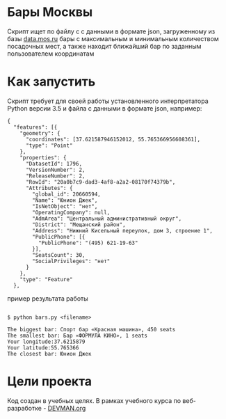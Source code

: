 # Бары Москвы

Скрипт ищет по файлу с с данными в формате json, загруженному из базы [data.mos.ru](https://data.mos.ru/) бары с максимальным и минимальным количеством посадочных мест, а также находит ближайший бар по заданным пользователем координатам

# Как запустить

Скрипт требует для своей работы установленного интерпретатора Python версии 3.5 и файла с данными в формате json, например:

```
{
  "features": [{
    "geometry": {
      "coordinates": [37.621587946152012, 55.765366956608361],
      "type": "Point"
    },
    "properties": {
      "DatasetId": 1796,
      "VersionNumber": 2,
      "ReleaseNumber": 2,
      "RowId": "20a0b7c9-dad3-4af8-a2a2-08170f74379b",
      "Attributes": {
        "global_id": 20660594,
        "Name": "Юнион Джек",
        "IsNetObject": "нет",
        "OperatingCompany": null,
        "AdmArea": "Центральный административный округ",
        "District": "Мещанский район",
        "Address": "Нижний Кисельный переулок, дом 3, строение 1",
        "PublicPhone": [{
          "PublicPhone": "(495) 621-19-63"
        }],
        "SeatsCount": 30,
        "SocialPrivileges": "нет"
      }
    },
    "type": "Feature"
  },
```

пример результата работы


```#!bash

$ python bars.py <filename>

The biggest bar: Спорт бар «Красная машина», 450 seats
The smallest bar: Бар «ФОРМУЛА КИНО», 1 seats
Your longitude:37.6215879
Your latitude:55.765366
The closest bar: Юнион Джек

```


# Цели проекта

Код создан в учебных целях. В рамках учебного курса по веб-разработке - [DEVMAN.org](https://devman.org)
